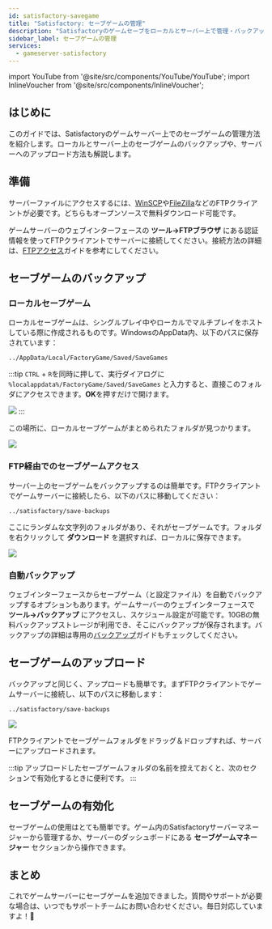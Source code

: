 ```yaml
---
id: satisfactory-savegame
title: "Satisfactory: セーブゲームの管理"
description: "Satisfactoryのゲームセーブをローカルとサーバー上で管理・バックアップする方法を解説 → 今すぐチェック"
sidebar_label: セーブゲームの管理
services:
  - gameserver-satisfactory
---
```


import YouTube from '@site/src/components/YouTube/YouTube';
import InlineVoucher from '@site/src/components/InlineVoucher';

## はじめに

このガイドでは、Satisfactoryのゲームサーバー上でのセーブゲームの管理方法を紹介します。ローカルとサーバー上のセーブゲームのバックアップや、サーバーへのアップロード方法も解説します。

<InlineVoucher />

## 準備

サーバーファイルにアクセスするには、[WinSCP](https://winscp.net/eng/index.php)や[FileZilla](https://filezilla-project.org/)などのFTPクライアントが必要です。どちらもオープンソースで無料ダウンロード可能です。

ゲームサーバーのウェブインターフェースの **ツール->FTPブラウザ** にある認証情報を使ってFTPクライアントでサーバーに接続してください。接続方法の詳細は、[FTPアクセス](gameserver-ftpaccess.md)ガイドを参考にしてください。

## セーブゲームのバックアップ

### ローカルセーブゲーム

ローカルセーブゲームは、シングルプレイ中やローカルでマルチプレイをホストしている際に作成されるものです。WindowsのAppData内、以下のパスに保存されています：
```
../AppData/Local/FactoryGame/Saved/SaveGames
```

:::tip
`CTRL` + `R`を同時に押して、実行ダイアログに `%localappdata%/FactoryGame/Saved/SaveGames` と入力すると、直接このフォルダにアクセスできます。**OK**を押すだけで開けます。

![](https://screensaver01.zap-hosting.com/index.php/s/pbXDwJWfEPtbAY3/preview)
:::

この場所に、ローカルセーブゲームがまとめられたフォルダが見つかります。

![](https://screensaver01.zap-hosting.com/index.php/s/knB2RkXYGNR7J5M/preview)

### FTP経由でのセーブゲームアクセス

サーバー上のセーブゲームをバックアップするのは簡単です。FTPクライアントでゲームサーバーに接続したら、以下のパスに移動してください：
```
../satisfactory/save-backups
```

ここにランダムな文字列のフォルダがあり、それがセーブゲームです。フォルダを右クリックして **ダウンロード** を選択すれば、ローカルに保存できます。

![](https://screensaver01.zap-hosting.com/index.php/s/feHc74QHrzPwo24/preview)

### 自動バックアップ

ウェブインターフェースからセーブゲーム（と設定ファイル）を自動でバックアップするオプションもあります。ゲームサーバーのウェブインターフェースで **ツール->バックアップ** にアクセスし、スケジュール設定が可能です。10GBの無料バックアップストレージが利用でき、そこにバックアップが保存されます。バックアップの詳細は専用の[バックアップ](gameserver-backups.md)ガイドもチェックしてください。

## セーブゲームのアップロード

バックアップと同じく、アップロードも簡単です。まずFTPクライアントでゲームサーバーに接続し、以下のパスに移動します：
```
../satisfactory/save-backups
```

![](https://screensaver01.zap-hosting.com/index.php/s/8WsKYjYzNk54A65/preview)

FTPクライアントでセーブゲームフォルダをドラッグ＆ドロップすれば、サーバーにアップロードされます。

:::tip
アップロードしたセーブゲームフォルダの名前を控えておくと、次のセクションで有効化するときに便利です。
:::

## セーブゲームの有効化

セーブゲームの使用はとても簡単です。ゲーム内のSatisfactoryサーバーマネージャーから管理するか、サーバーのダッシュボードにある **セーブゲームマネージャー** セクションから操作できます。

## まとめ

これでゲームサーバーにセーブゲームを追加できました。質問やサポートが必要な場合は、いつでもサポートチームにお問い合わせください。毎日対応していますよ！🙂

<InlineVoucher />